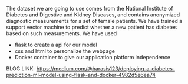 The dataset we are going to use comes from the National Institute of Diabetes and Digestive and Kidney Diseases, and contains anonymized diagnostic measurements for a set of female patients. We have trained a support vector machine to predict whether a new patient has diabetes based on such measurements. 
We have used 
- flask to create a api for our model
- css and html to personalize the webpage
- Docker container to give our application platform independence

BLOG LINK- https://medium.com/@harasis123/deploying-a-diabetes-prediction-ml-model-using-flask-and-docker-4982d5e6ea74
